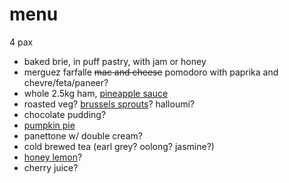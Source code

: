 # menu

4 pax

* baked brie, in puff pastry, with jam or honey
* merguez farfalle ~~mac and cheese~~ pomodoro with paprika and chevre/feta/paneer?
* whole 2.5kg ham, [pineapple sauce](../in-progress/pineapple-sauce-for-ham.md)
* roasted veg? [brussels sprouts](../recipes/smashed-brussels-sprouts.md)? halloumi?
* chocolate pudding?
* [pumpkin pie](../recipes/confectionery/pumpkin-pie.md)
* panettone w/ double cream?
* cold brewed tea (earl grey? oolong? jasmine?)
* [honey lemon](../recipes/honey-lemon.md)?
* cherry juice?
